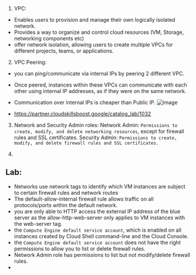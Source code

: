 1. VPC:
-  Enables users to provision and manage their own logically isolated network.
-  Provides a way to organize and control cloud resources (VM, Storage, networking components etc)
-  offer network isolation, allowing users to create multiple VPCs for different projects, teams, or applications.

2. VPC Peering:
- you can ping/communicate via internal IPs by peering 2 different VPC.
- Once peered, instances within these VPCs can communicate with each other using internal IP addresses, as if they were on the same network.
- Communication over internal IPs is cheaper than Public IP.
![image](https://github.com/IOxCyber/Azure-Certs/assets/40174034/d3b7153c-f8f2-456f-b46e-11615d96db85)

- https://partner.cloudskillsboost.google/catalog_lab/1032

3. Network and Security Admin roles:
Network Admin: `Permissions to create, modify, and delete networking resources`, except for firewall rules and SSL certificates.
Security Admin: `Permissions to create, modify, and delete firewall rules and SSL certificates.`


4. 



## Lab:
- Networks use network tags to identify which VM instances are subject to certain firewall rules and network routes
- The default-allow-internal firewall rule allows traffic on all protocols/ports within the default network.
- you are only able to HTTP access the external IP address of the blue server as the allow-http-web-server only applies to VM instances with the web-server tag.
- the `Compute Engine default service account`, which is enabled on all instances created by Cloud Shell command-line and the Cloud Console.
- the `Compute Engine default service account` does not have the right permissions to allow you to list or delete firewall rules.
- Network Admin role has permissions to list but not modify/delete firewall rules.
- 
